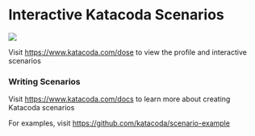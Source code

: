 # Interactive Katacoda Scenarios

[![](http://shields.katacoda.com/katacoda/dose/count.svg)](https://www.katacoda.com/dose "Get your profile on Katacoda.com")

Visit https://www.katacoda.com/dose to view the profile and interactive scenarios

### Writing Scenarios
Visit https://www.katacoda.com/docs to learn more about creating Katacoda scenarios

For examples, visit https://github.com/katacoda/scenario-example
